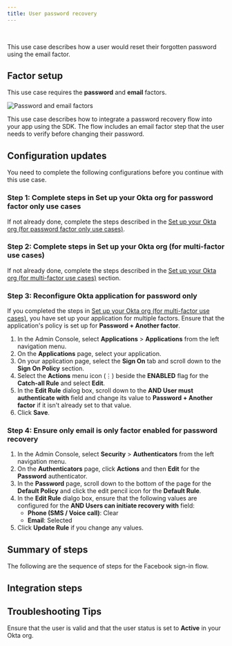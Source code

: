 ```yaml
---
title: User password recovery
---
```


<div class="oie-embedded-sdk">

<ApiLifecycle access="ie" /><br>

<StackSelector class="cleaner-selector"/>

This use case describes how a user would reset their forgotten password using the email factor.

## Factor setup

This use case requires the **password** and **email** factors.

<div class="common-image-format">

![Password and email factors](/img/oie-embedded-sdk/factor-password-email.png
 "Password and email factors")

</div>

This use case describes how to integrate a password recovery flow into your
app using the SDK. The flow includes an email factor step that the user needs
to verify before changing their password.

## Configuration updates

You need to complete the following configurations before you continue with this use case.

### Step 1:  Complete steps in Set up your Okta org for password factor only use cases

If not already done, complete the steps described in the
[Set up your Okta org (for password factor only use cases)](/docs/guides/oie-embedded-common-org-setup/aspnet/main/#set-up-your-okta-org-for-password-factor-only-use-cases).

### Step 2:  Complete steps in Set up your Okta org (for multi-factor use cases)

If not already done, complete the steps described in the
[Set up your Okta org (for multi-factor use cases)](/docs/guides/oie-embedded-common-org-setup/aspnet/main/#set-up-your-okta-org-for-multi-factor-use-cases) section.

### Step 3:  Reconfigure Okta application for password only

If you completed the steps in
[Set up your Okta org (for multi-factor use cases)](/docs/guides/oie-embedded-common-org-setup/aspnet/main/#set-up-your-okta-org-for-multi-factor-use-cases),
you have set up your application for multiple factors. Ensure that the application's
policy is set up for **Password + Another factor**.

1. In the Admin Console, select **Applications** > **Applications** from the
   left navigation menu.
1. On the **Applications** page, select your application.
1. On your application page, select the **Sign On** tab and scroll down to
   the **Sign On Policy** section.
1. Select the **Actions** menu icon (⋮) beside the **ENABLED** flag for the **Catch-all Rule** and select **Edit**.
1. In the **Edit Rule** dialog box, scroll down to the **AND User must authenticate with**
   field and change its value to **Password + Another factor** if it isn't already set to that value.
1. Click **Save**.

### Step 4:  Ensure only email is only factor enabled for password recovery

1. In the Admin Console, select **Security** > **Authenticators** from the left
   navigation menu.
1. On the **Authenticators** page, click **Actions** and then **Edit** for the
   **Password** authenticator.
1. In the **Password** page, scroll down to the bottom of the page for the **Default Policy** and click
   the edit pencil icon for the **Default Rule**.
1. In the **Edit Rule** dialgo box, ensure that the following values are configured for the **AND Users can initiate recovery with** field:
   * **Phone (SMS / Voice call)**: Clear
   * **Email**: Selected
1. Click **Update Rule** if you change any values.

## Summary of steps

The following are the sequence of steps for the Facebook sign-in flow.

<StackSelector snippet="summaryofsteps" noSelector />

## Integration steps

<StackSelector snippet="integrationsteps" noSelector />

## Troubleshooting Tips

Ensure that the user is valid and that the user status is set to **Active** in your Okta org.

</div>
